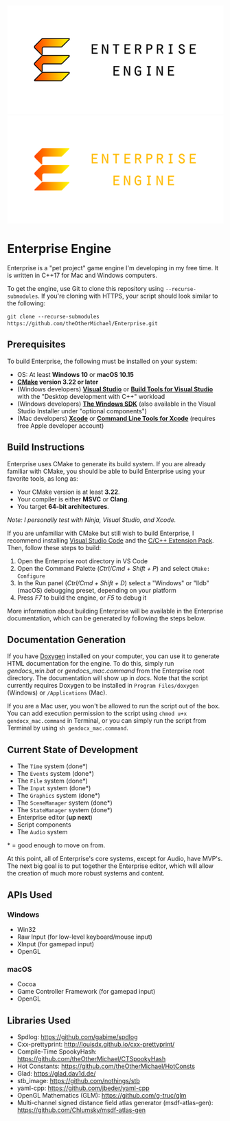 ![Enterprise Engine](readme_logo.png#gh-light-mode-only)
![Enterprise Engine](readme_logo_dark.png#gh-dark-mode-only)

# Enterprise Engine
Enterprise is a "pet project" game engine I'm developing in my free time. It is written in C++17 
for Mac and Windows computers.

To get the engine, use Git to clone this repository using `--recurse-submodules`. If you're 
cloning with HTTPS, your script should look similar to the following:

    git clone --recurse-submodules https://github.com/theOtherMichael/Enterprise.git

## Prerequisites
To build Enterprise, the following must be installed on your system:
* OS: At least **Windows 10** or **macOS 10.15**
* **[CMake](https://cmake.org/download/) version 3.22 or later**
* (Windows developers) **[Visual Studio](https://visualstudio.microsoft.com/downloads/)** or 
**[Build Tools for Visual Studio](https://visualstudio.microsoft.com/downloads/#build-tools-for-visual-studio-2022)** 
with the "Desktop development with C++" workload
* (Windows developers) **[The Windows SDK](https://developer.microsoft.com/en-us/windows/downloads/windows-10-sdk/)** 
(also available in the Visual Studio Installer under "optional components")
* (Mac developers) **[Xcode](https://apps.apple.com/us/app/xcode/id497799835?mt=12)** or 
**[Command Line Tools for Xcode](https://developer.apple.com/download/all/?q=xcode)** (requires 
free Apple developer account)

## Build Instructions

Enterprise uses CMake to generate its build system. If you are already familiar with CMake, you 
should be able to build Enterprise using your favorite tools, as long as:

* Your CMake version is at least **3.22**.
* Your compiler is either **MSVC** or **Clang**.
* You target **64-bit architectures**.

*Note: I personally test with Ninja, Visual 
Studio, and Xcode.*

If you are unfamiliar with CMake but still wish to build Enterprise, I recommend installing 
[Visual Studio Code](https://code.visualstudio.com) and the 
[C/C++ Extension Pack](https://marketplace.visualstudio.com/items?itemName=ms-vscode.cpptools-extension-pack). 
Then, follow these steps to build:

1. Open the Enterprise root directory in VS Code
2. Open the Command Palette (*Ctrl/Cmd + Shift + P*) and select `CMake: Configure`
3. In the Run panel (*Ctrl/Cmd + Shift + D*) select a "Windows" or "lldb" (macOS) debugging preset, 
depending on your platform
4. Press *F7* to build the engine, or *F5* to debug it

More information about building Enterprise will be available in the Enterprise documentation, which 
can be generated by following the steps below.

## Documentation Generation
If you have [Doxygen](https://www.doxygen.nl/download.html) installed on your computer, you can use 
it to generate HTML documentation for the engine. To do this, simply run *gendocs_win.bat* or 
*gendocs_mac.command* from the Enterprise root directory. The documentation will show up in 
*docs*. Note that the script currently requires Doxygen to be installed in `Program Files/doxygen` 
(Windows) or `/Applications` (Mac).

If you are a Mac user, you won't be allowed to run the script out of the box. You can add 
execution permission to the script using `chmod u+x gendocx_mac.command` in Terminal, or you can 
simply run the script from Terminal by using `sh gendocx_mac.command`.

## Current State of Development
* The `Time` system (done\*)
* The `Events` system (done\*)
* The `File` system (done\*)
* The `Input` system (done\*)
* The `Graphics` system (done\*)
* The `SceneManager` system (done\*)
* The `StateManager` system (done\*)
* Enterprise editor (**up next**)
* Script components
* The `Audio` system

\* = good enough to move on from.

At this point, all of Enterprise's core systems, except for Audio, have MVP's. The next big goal 
is to put together the Enterprise editor, which will allow the creation of much more robust systems 
and content.

## APIs Used
### Windows
* Win32
* Raw Input (for low-level keyboard/mouse input)
* XInput (for gamepad input)
* OpenGL

### macOS
* Cocoa
* Game Controller Framework (for gamepad input)
* OpenGL

## Libraries Used
* Spdlog: <https://github.com/gabime/spdlog>
* Cxx-prettyprint: <http://louisdx.github.io/cxx-prettyprint/>
* Compile-Time SpookyHash: <https://github.com/theOtherMichael/CTSpookyHash>
* Hot Constants: <https://github.com/theOtherMichael/HotConsts>
* Glad: <https://glad.dav1d.de/>
* stb_image: <https://github.com/nothings/stb>
* yaml-cpp: <https://github.com/jbeder/yaml-cpp>
* OpenGL Mathematics (GLM): <https://github.com/g-truc/glm>
* Multi-channel signed distance field atlas generator (msdf-atlas-gen): <https://github.com/Chlumsky/msdf-atlas-gen>
